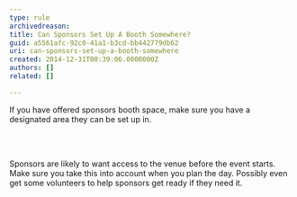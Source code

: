 ```yaml
---
type: rule
archivedreason: 
title: Can Sponsors Set Up A Booth Somewhere?
guid: a5561afc-92c0-41a1-b3cd-bb442779db62
uri: can-sponsors-set-up-a-booth-somewhere
created: 2014-12-31T00:39:06.0000000Z
authors: []
related: []

---
```



<p class="ssw15-rteElement-P">If you have offered sponsors booth space, make sure you have a designated area they can be set up in.&#160;​</p>
<br><excerpt class='endintro'></excerpt><br>
<p class="ssw15-rteElement-P">​Sponsors are likely to want access to the venue before the event starts. Make sure you take this into account when you plan the day. Possibly even get some volunteers to help sponsors get ready if they need it.&#160;​</p>


